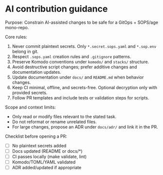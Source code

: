 # AI contribution guidance

Purpose: Constrain AI-assisted changes to be safe for a GitOps + SOPS/age mono-repo.

Core rules:

1. Never commit plaintext secrets. Only `*.secret.sops.yaml` and `*.sop.env` belong in git.
2. Respect `.sops.yaml` creation rules and `.gitignore` patterns.
3. Preserve Komodo conventions under `komodo/` and `stacks/` structure.
4. Avoid destructive script changes; prefer additive changes and documentation updates.
5. Update documentation under `docs/` and `README.md` when behavior changes.
6. Keep CI minimal, offline, and secrets-free. Optional decryption only with provided secrets.
7. Follow PR templates and include tests or validation steps for scripts.

Scope and context limits:

- Only read or modify files relevant to the stated task.
- Do not reformat or rename unrelated files.
- For large changes, propose an ADR under `docs/adr/` and link it in the PR.

Checklist before opening a PR:

- [ ] No plaintext secrets added
- [ ] Docs updated (README or docs/*)
- [ ] CI passes locally (make validate, lint)
- [ ] Komodo/TOML/YAML validated
- [ ] ADR added/updated if appropriate
